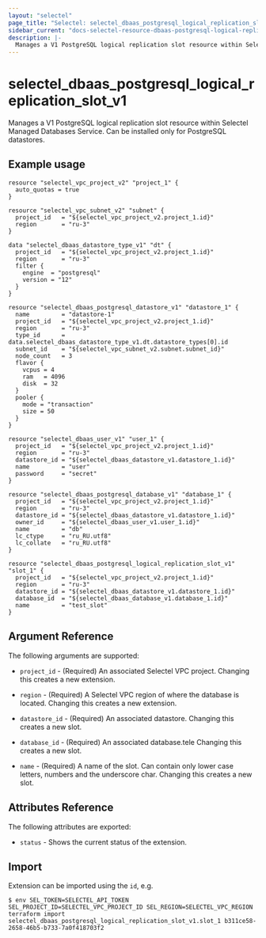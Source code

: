 ```yaml
---
layout: "selectel"
page_title: "Selectel: selectel_dbaas_postgresql_logical_replication_slot_v1"
sidebar_current: "docs-selectel-resource-dbaas-postgresql-logical-replication-slot-v1"
description: |-
  Manages a V1 PostgreSQL logical replication slot resource within Selectel Managed Databases Service.
---
```


# selectel\_dbaas\_postgresql\_logical\_replication\_slot\_v1

Manages a V1 PostgreSQL logical replication slot resource within Selectel Managed Databases Service. Can be installed only for PostgreSQL datastores.

## Example usage

```hcl
resource "selectel_vpc_project_v2" "project_1" {
  auto_quotas = true
}

resource "selectel_vpc_subnet_v2" "subnet" {
  project_id   = "${selectel_vpc_project_v2.project_1.id}"
  region       = "ru-3"
}

data "selectel_dbaas_datastore_type_v1" "dt" {
  project_id   = "${selectel_vpc_project_v2.project_1.id}"
  region       = "ru-3"
  filter {
    engine  = "postgresql"
    version = "12"
  }
}

resource "selectel_dbaas_postgresql_datastore_v1" "datastore_1" {
  name         = "datastore-1"
  project_id   = "${selectel_vpc_project_v2.project_1.id}"
  region       = "ru-3"
  type_id      = data.selectel_dbaas_datastore_type_v1.dt.datastore_types[0].id
  subnet_id    = "${selectel_vpc_subnet_v2.subnet.subnet_id}"
  node_count   = 3
  flavor {
    vcpus = 4
    ram   = 4096
    disk  = 32
  }
  pooler {
    mode = "transaction"
    size = 50
  }
}

resource "selectel_dbaas_user_v1" "user_1" {
  project_id   = "${selectel_vpc_project_v2.project_1.id}"
  region       = "ru-3"
  datastore_id = "${selectel_dbaas_datastore_v1.datastore_1.id}"
  name         = "user"
  password     = "secret"
}

resource "selectel_dbaas_postgresql_database_v1" "database_1" {
  project_id   = "${selectel_vpc_project_v2.project_1.id}"
  region       = "ru-3"
  datastore_id = "${selectel_dbaas_datastore_v1.datastore_1.id}"
  owner_id     = "${selectel_dbaas_user_v1.user_1.id}"
  name         = "db"
  lc_ctype     = "ru_RU.utf8"
  lc_collate   = "ru_RU.utf8"
}

resource "selectel_dbaas_postgresql_logical_replication_slot_v1" "slot_1" {
  project_id   = "${selectel_vpc_project_v2.project_1.id}"
  region       = "ru-3"
  datastore_id = "${selectel_dbaas_datastore_v1.datastore_1.id}"
  database_id  = "${selectel_dbaas_database_v1.database_1.id}"
  name         = "test_slot"
}
```

## Argument Reference

The following arguments are supported:

* `project_id` - (Required) An associated Selectel VPC project.
  Changing this creates a new extension.

* `region` - (Required) A Selectel VPC region of where the database is located.
  Changing this creates a new extension.

* `datastore_id` - (Required) An associated datastore.
  Changing this creates a new slot.

* `database_id` - (Required) An associated database.tele
  Changing this creates a new slot.

* `name` - (Required) A name of the slot. Can contain only  lower case letters, numbers and the underscore char.
  Changing this creates a new slot.

## Attributes Reference

The following attributes are exported:

* `status` - Shows the current status of the extension.

## Import

Extension can be imported using the `id`, e.g.

```shell
$ env SEL_TOKEN=SELECTEL_API_TOKEN SEL_PROJECT_ID=SELECTEL_VPC_PROJECT_ID SEL_REGION=SELECTEL_VPC_REGION terraform import selectel_dbaas_postgresql_logical_replication_slot_v1.slot_1 b311ce58-2658-46b5-b733-7a0f418703f2
```
